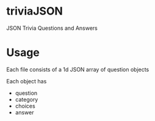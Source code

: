 # triviaJSON
JSON Trivia Questions and Answers

# Usage
Each file consists of a 1d JSON array of question objects

Each object has
 - question
 - category
 - choices
 - answer
